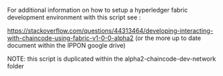 For additional information on how to setup a hyperledger fabric development environment with this script see : 

https://stackoverflow.com/questions/44313464/developing-interacting-with-chaincode-using-fabric-v1-0-0-alpha2
(or the more up to date document within the IPPON google drive)

NOTE: this script is duplicated within the alpha2-chaincode-dev-network folder
